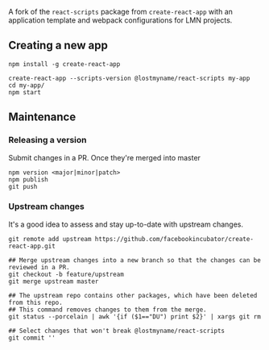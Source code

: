 A fork of the `react-scripts` package from `create-react-app` with an
application template and webpack configurations for LMN projects.

## Creating a new app

```
npm install -g create-react-app

create-react-app --scripts-version @lostmyname/react-scripts my-app
cd my-app/
npm start
```

## Maintenance

### Releasing a version

Submit changes in a PR. Once they're merged into master

```
npm version <major|minor|patch>
npm publish
git push
```

### Upstream changes

It's a good idea to assess and stay up-to-date with upstream changes.

```
git remote add upstream https://github.com/facebookincubator/create-react-app.git

## Merge upstream changes into a new branch so that the changes can be reviewed in a PR.
git checkout -b feature/upstream
git merge upstream master

## The upstream repo contains other packages, which have been deleted from this repo.
## This command removes changes to them from the merge.
git status --porcelain | awk '{if ($1=="DU") print $2}' | xargs git rm

## Select changes that won't break @lostmyname/react-scripts
git commit ''
```
